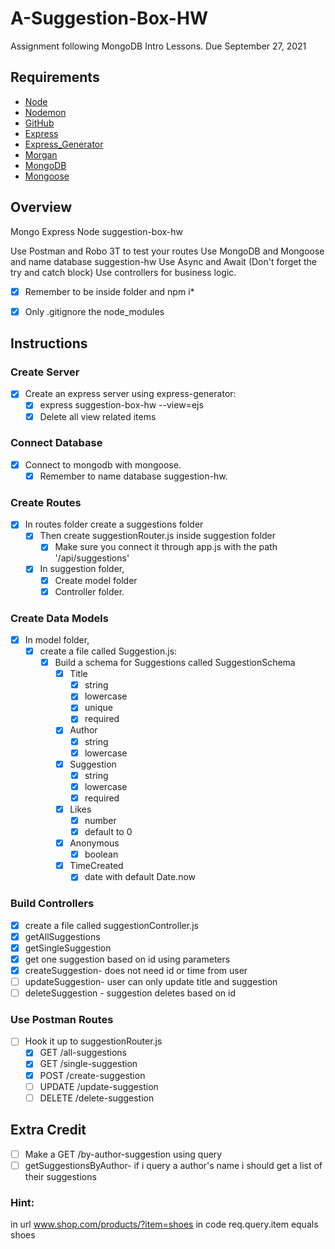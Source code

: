 # A-Suggestion-Box-HW

Assignment following MongoDB Intro Lessons. Due September 27, 2021

## Requirements

* [Node](https://nodejs.org/en/download/)
* [Nodemon](https://www.npmjs.com/package/nodemon)
* [GitHub](https://www.github.com)
* [Express](https://expressjs.com/)
* [Express_Generator](https://www.npmjs.com/package/express-generator/)
* [Morgan](https://www.npmjs.com/package/morgan)
* [MongoDB](https://docs.mongodb.com/manual/tutorial/install-mongodb-on-os-x/)
* [Mongoose](https://mongoosejs.com/)


## Overview
Mongo Express Node suggestion-box-hw

Use Postman and Robo 3T to test your routes
Use MongoDB and Mongoose and name database suggestion-hw
Use Async and Await (Don't forget the try and catch block)
Use controllers for business logic.
- [x] Remember to be inside folder and npm i*
- [x] Only .gitignore the node_modules



## Instructions

### Create Server
- [x] Create an express server using express-generator: 
  - [x] express suggestion-box-hw --view=ejs
  - [x] Delete all view related items

### Connect Database
- [x] Connect to mongodb with mongoose. 
  - [x] Remember to name database suggestion-hw.
  
### Create Routes 
- [x] In routes folder create a suggestions folder
  - [x] Then create suggestionRouter.js inside suggestion folder
    - [x] Make sure you connect it through app.js with the path '/api/suggestions'
  - [x] In suggestion folder, 
    - [x] Create model folder
    - [x] Controller folder.

### Create Data Models
- [x] In model folder, 
  - [x] create a file called Suggestion.js: 
    - [x] Build a schema for Suggestions called SuggestionSchema
      - [x] Title 
        - [x] string
        - [x] lowercase
        - [x] unique
        - [x] required
      - [x] Author
        - [x] string
        - [x] lowercase
      - [x] Suggestion
        - [x] string
        - [x] lowercase
        - [x] required
      - [x] Likes
        - [x] number
        - [x] default to 0
      - [x] Anonymous
        - [x] boolean
      - [x] TimeCreated
        - [x] date with default Date.now

### Build Controllers
- [x] create a file called suggestionController.js
- [x] getAllSuggestions
- [x] getSingleSuggestion
- [x] get one suggestion based on id using parameters
- [x] createSuggestion- does not need id or time from user
- [ ] updateSuggestion- user can only update title and suggestion
- [ ] deleteSuggestion - suggestion deletes based on id

### Use Postman Routes
- [ ] Hook it up to suggestionRouter.js
  - [x] GET /all-suggestions
  - [x] GET /single-suggestion
  - [x] POST /create-suggestion
  - [ ] UPDATE /update-suggestion
  - [ ] DELETE /delete-suggestion

## Extra Credit
- [ ] Make a GET /by-author-suggestion using query
- [ ] getSuggestionsByAuthor- if i query a author's name i should get a list of their suggestions

### Hint:
in url www.shop.com/products/?item=shoes
in code req.query.item equals shoes